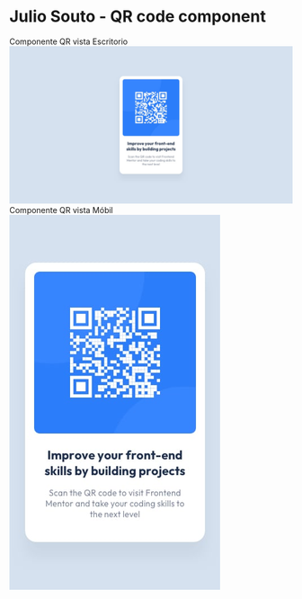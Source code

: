 # Julio Souto - QR code component
Componente QR vista Escritorio
![Diseño del componente QR](./design/desktop-design.jpg)
Componente QR vista Móbil \
![Diseño del componente QR](./design/mobile-design.jpg)
